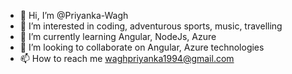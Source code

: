 - 👋 Hi, I’m @Priyanka-Wagh
- 👀 I’m interested in coding, adventurous sports, music, travelling
- 🌱 I’m currently learning Angular, NodeJs, Azure
- 💞️ I’m looking to collaborate on Angular, Azure technologies
- 📫 How to reach me waghpriyanka1994@gmail.com

<!---
Priyanka-Wagh/Priyanka-Wagh is a ✨ special ✨ repository because its `README.md` (this file) appears on your GitHub profile.
You can click the Preview link to take a look at your changes.
--->
